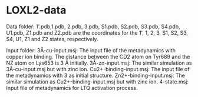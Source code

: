 # LOXL2-data
Data folder:
1'.pdb,1.pdb, 2.pdb, 3.pdb, S1.pdb, S2.pdb, S3.pdb, S4.pdb, U1.pdb, Z1.pdb and Z2.pdb are the coordinates for the 1', 1, 2, 3, S1, S2, S3, S4, U1, Z1 and Z2 states, respectively.

Input folder:
3Å-cu-input.msj: The input file of the metadynamics with copper ion binding. The distance between the CD2 atom on Tyr689 and the NZ atom on Lys653 is 3 Å initially. 
3Å-zn-input.msj: The similar simulation as 3Å-cu-input.msj but with zinc ion.
Cu2+-binding-input.msj: The input file of the metadynamics with 3 as initial structure.
Zn2+-binding-input.msj: The similar simulation as Cu2+-binding-input.msj but with zinc ion.
4-state.msj: Input file of metadynamics for LTQ activation process.
